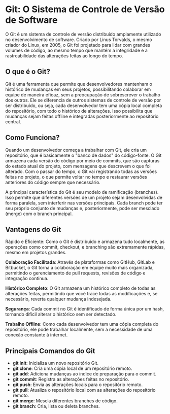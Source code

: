 # Git: O Sistema de Controle de Versão de Software

O Git é um sistema de controle de versão distribuído amplamente utilizado no desenvolvimento de software. Criado por Linus Torvalds, o mesmo criador do Linux, em 2005, o Git foi projetado para lidar com grandes volumes de código, ao mesmo tempo que mantém a integridade e a rastreabilidade das alterações feitas ao longo do tempo.

## O que é o Git?
Git é uma ferramenta que permite que desenvolvedores mantenham o histórico de mudanças em seus projetos, possibilitando colaborar em equipe de maneira eficaz, sem a preocupação de sobrescrever o trabalho dos outros. Ele se diferencia de outros sistemas de controle de versão por ser distribuído, ou seja, cada desenvolvedor tem uma cópia local completa do repositório, com todo o histórico de alterações. Isso possibilita que mudanças sejam feitas offline e integradas posteriormente ao repositório central.

## Como Funciona?
Quando um desenvolvedor começa a trabalhar com Git, ele cria um repositório, que é basicamente o "banco de dados" do código-fonte. O Git armazena cada versão do código por meio de commits, que são capturas do estado atual do projeto, com mensagens que descrevem o que foi alterado. Com o passar do tempo, o Git vai registrando todas as versões feitas no projeto, o que permite voltar no tempo e restaurar versões anteriores do código sempre que necessário.

A principal característica do Git é seu modelo de ramificação (branches). Isso permite que diferentes versões de um projeto sejam desenvolvidas de forma paralela, sem interferir nas versões principais. Cada branch pode ter seu próprio conjunto de mudanças e, posteriormente, pode ser mesclado (merge) com o branch principal.

## Vantagens do Git
Rápido e Eficiente: Como o Git é distribuído e armazena tudo localmente, as operações como commit, checkout, e branching são extremamente rápidas, mesmo em projetos grandes.

**Colaboração Facilitada**: Através de plataformas como GitHub, GitLab e Bitbucket, o Git torna a colaboração em equipe muito mais organizada, permitindo o gerenciamento de pull requests, revisões de código e integração contínua.

**Histórico Completo**: O Git armazena um histórico completo de todas as alterações feitas, permitindo que você trace todas as modificações e, se necessário, reverta qualquer mudança indesejada.

**Segurança**: Cada commit no Git é identificado de forma única por um hash, tornando difícil alterar o histórico sem ser detectado.

**Trabalho Offline**: Como cada desenvolvedor tem uma cópia completa do repositório, ele pode trabalhar localmente, sem a necessidade de uma conexão constante à internet.

## Principais Comandos do Git
- **git init**: Inicializa um novo repositório Git.
- **git clone**: Cria uma cópia local de um repositório remoto.
- **git add**: Adiciona mudanças ao índice de preparação para o commit.
- **git commit**: Registra as alterações feitas no repositório.
- **git push**: Envia as alterações locais para o repositório remoto.
- **git pull**: Atualiza o repositório local com as alterações do repositório remoto.
- **git merge**: Mescla diferentes branches de código.
- **git branch**: Cria, lista ou deleta branches.


